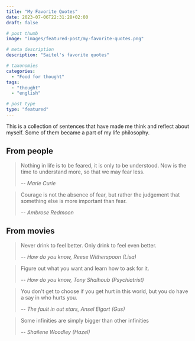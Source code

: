 ```yaml
---
title: "My Favorite Quotes"
date: 2023-07-06T22:31:28+02:00
draft: false

# post thumb
image: "images/featured-post/my-favorite-quotes.png"

# meta description
description: "Saitel's favorite quotes"

# taxonomies
categories:
  - "Food for thought"
tags:
  - "thought"
  - "english"

# post type
type: "featured"
---
```


This is a collection of sentences that have made me think and reflect about myself. Some of them became a part of my life philosophy.

## From people
> Nothing in life is to be feared, it is only to be understood. Now is the time to understand more, so that we may fear less.
>
> -- <cite>Marie Curie</cite>

> Courage is not the absence of fear, but rather the judgement that something else is more important than fear.
>
> -- <cite>Ambrose Redmoon</cite>


## From movies
> Never drink to feel better. Only drink to feel even better.
>
> -- <cite>How do you know, Reese Witherspoon (Lisa)</cite>

> Figure out what you want and learn how to ask for it.
>
> -- <cite>How do you know, Tony Shalhoub (Psychiatrist)</cite>

> You don't get to choose if you get hurt in this world, but you do have a say in who hurts you.
> 
> -- <cite>The fault in out stars, Ansel Elgort (Gus)</cite>

> Some infinities are simply bigger than other infinities
> 
> -- <cite>Shailene Woodley (Hazel)</cite>

